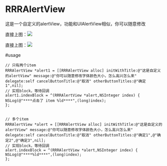 # RRRAlertView
这是一个自定义的alertView，功能和UIAlertView相似，你可以随意修改

直接上图：![](https://github.com/ZhangRuixiang/RRRAlertViewDemo/raw/master/shotPic1.png)

直接上图：![](https://github.com/ZhangRuixiang/RRRAlertViewDemo/raw/master/shotPic2.png)

#usage
```
// 只有两个item
RRRAlertView *alert1 = [[RRRAlertView alloc] initWithTitle:@"这是自定义的alertView" message:@"你可以随意修改字体颜色大小，怎么高兴怎么来" delegate:self cancelButtonTitle:@"取消" otherButtonTitles:@"确定1",nil];
// 实现block，等待回调
alert1.indexBlock = ^(RRRAlertView *alert,NSInteger index) {
NSLog(@"****点击了 item %ld****",(long)index);
};

```

```

// 多个item
RRRAlertView *alert = [[RRRAlertView alloc] initWithTitle:@"这是自定义的alertView" message:@"你可以随意修改字体颜色大小，怎么高兴怎么来" delegate:self cancelButtonTitle:@"取消" otherButtonTitles:@"确定1",@"确定2",@"确定3",nil];
// 实现block，等待回调
alert.indexBlock = ^(RRRAlertView *alert,NSInteger index) {
NSLog(@"****%ld****",(long)index);
};

```
